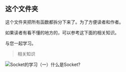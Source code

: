 ## 这个文件夹

这个文件夹把所有函数都拆分下来了。为了方便读者和作者。

如果读者有看不懂的地方的，可以参考这下面的相关知识。

与您一起学习。

>相关知识

![Socket的学习（一）什么是Socket?](https://blog.csdn.net/weixin_39258979/article/details/80835555)

